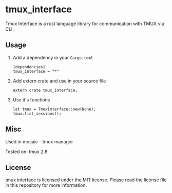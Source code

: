 # tmux_interface

Tmux Interface is a rust language library for communication with TMUX via CLI.


## Usage

1. Add a dependency in your `Cargo.toml`

    ```
    [dependencies]
    tmux_interface = "*"
    ```

2. Add extern crate and use in your source file

    ```
    extern crate tmux_interface;
    ```

3. Use it's functions
    ```
    let tmux = TmuxInterface::new(None);
    tmux.list_sessions();
    ```


## Misc

Used in mosaic - tmux manager

Tested on: tmux 2.8


## License

tmux interface is licensed under the MIT license. Please read the license file in this repository for more information.
